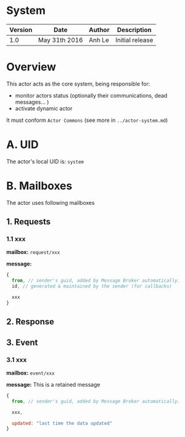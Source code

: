 System
===================

Version | Date          | Author | Description
------- | ------------- | ------ | ---------------
1.0     | May 31th 2016 | Anh Le | Initial release

# Overview

This actor acts as the core system, being responsible for:
- monitor actors status (optionally their communications, dead messages... )
- activate dynamic actor

It must conform `Actor Commons` (see more in `../actor-system.md`)

# A. UID
The actor's local UID is: `system`

# B. Mailboxes
The actor uses following mailboxes

## 1. Requests
### 1.1 xxx

**mailbox:** `request/xxx`

**message:**

```javascript
{
  from, // sender's guid, added by Message Broker automatically.
  id, // generated & maintained by the sender (for callbacks)

  xxx
}
```

## 2. Response

## 3. Event
### 3.1 xxx
**mailbox:** `event/xxx`

**message:** This is a retained message

```javascript
{
  from, // sender's guid, added by Message Broker automatically.

  xxx,

  updated: "last time the data updated"
}
```
